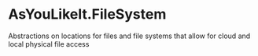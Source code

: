 # AsYouLikeIt.FileSystem
Abstractions on locations for files and file systems that allow for cloud and local physical file access
